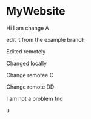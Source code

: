 # MyWebsite

Hi I am change A


edit it from the example branch


Edited remotely

Changed locally

Change remotee C

Change remote DD

I am not a problem fnd


u